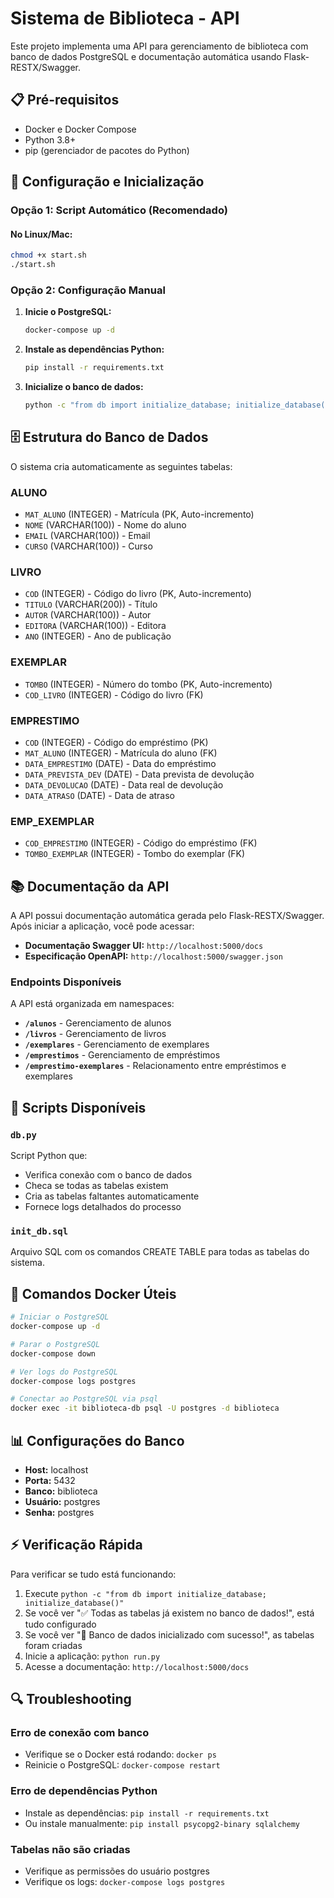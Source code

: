 # Sistema de Biblioteca - API

Este projeto implementa uma API para gerenciamento de biblioteca com banco de dados PostgreSQL e documentação automática usando Flask-RESTX/Swagger.

## 📋 Pré-requisitos

- Docker e Docker Compose
- Python 3.8+
- pip (gerenciador de pacotes do Python)

## 🚀 Configuração e Inicialização

### Opção 1: Script Automático (Recomendado)

#### No Linux/Mac:

```bash
chmod +x start.sh
./start.sh
```

### Opção 2: Configuração Manual

1. **Inicie o PostgreSQL:**

   ```bash
   docker-compose up -d
   ```

2. **Instale as dependências Python:**

   ```bash
   pip install -r requirements.txt
   ```

3. **Inicialize o banco de dados:**
   ```bash
   python -c "from db import initialize_database; initialize_database()"
   ```

## 🗄️ Estrutura do Banco de Dados

O sistema cria automaticamente as seguintes tabelas:

### ALUNO

- `MAT_ALUNO` (INTEGER) - Matrícula (PK, Auto-incremento)
- `NOME` (VARCHAR(100)) - Nome do aluno
- `EMAIL` (VARCHAR(100)) - Email
- `CURSO` (VARCHAR(100)) - Curso

### LIVRO

- `COD` (INTEGER) - Código do livro (PK, Auto-incremento)
- `TITULO` (VARCHAR(200)) - Título
- `AUTOR` (VARCHAR(100)) - Autor
- `EDITORA` (VARCHAR(100)) - Editora
- `ANO` (INTEGER) - Ano de publicação

### EXEMPLAR

- `TOMBO` (INTEGER) - Número do tombo (PK, Auto-incremento)
- `COD_LIVRO` (INTEGER) - Código do livro (FK)

### EMPRESTIMO

- `COD` (INTEGER) - Código do empréstimo (PK)
- `MAT_ALUNO` (INTEGER) - Matrícula do aluno (FK)
- `DATA_EMPRESTIMO` (DATE) - Data do empréstimo
- `DATA_PREVISTA_DEV` (DATE) - Data prevista de devolução
- `DATA_DEVOLUCAO` (DATE) - Data real de devolução
- `DATA_ATRASO` (DATE) - Data de atraso

### EMP_EXEMPLAR

- `COD_EMPRESTIMO` (INTEGER) - Código do empréstimo (FK)
- `TOMBO_EXEMPLAR` (INTEGER) - Tombo do exemplar (FK)

## 📚 Documentação da API

A API possui documentação automática gerada pelo Flask-RESTX/Swagger. Após iniciar a aplicação, você pode acessar:

- **Documentação Swagger UI:** `http://localhost:5000/docs`
- **Especificação OpenAPI:** `http://localhost:5000/swagger.json`

### Endpoints Disponíveis

A API está organizada em namespaces:

- **`/alunos`** - Gerenciamento de alunos
- **`/livros`** - Gerenciamento de livros
- **`/exemplares`** - Gerenciamento de exemplares
- **`/emprestimos`** - Gerenciamento de empréstimos
- **`/emprestimo-exemplares`** - Relacionamento entre empréstimos e exemplares

## 🔧 Scripts Disponíveis

### `db.py`

Script Python que:

- Verifica conexão com o banco de dados
- Checa se todas as tabelas existem
- Cria as tabelas faltantes automaticamente
- Fornece logs detalhados do processo

### `init_db.sql`

Arquivo SQL com os comandos CREATE TABLE para todas as tabelas do sistema.

## 🐳 Comandos Docker Úteis

```bash
# Iniciar o PostgreSQL
docker-compose up -d

# Parar o PostgreSQL
docker-compose down

# Ver logs do PostgreSQL
docker-compose logs postgres

# Conectar ao PostgreSQL via psql
docker exec -it biblioteca-db psql -U postgres -d biblioteca
```

## 📊 Configurações do Banco

- **Host:** localhost
- **Porta:** 5432
- **Banco:** biblioteca
- **Usuário:** postgres
- **Senha:** postgres

## ⚡ Verificação Rápida

Para verificar se tudo está funcionando:

1. Execute `python -c "from db import initialize_database; initialize_database()"`
2. Se você ver "✅ Todas as tabelas já existem no banco de dados!", está tudo configurado
3. Se você ver "🎉 Banco de dados inicializado com sucesso!", as tabelas foram criadas
4. Inicie a aplicação: `python run.py`
5. Acesse a documentação: `http://localhost:5000/docs`

## 🔍 Troubleshooting

### Erro de conexão com banco

- Verifique se o Docker está rodando: `docker ps`
- Reinicie o PostgreSQL: `docker-compose restart`

### Erro de dependências Python

- Instale as dependências: `pip install -r requirements.txt`
- Ou instale manualmente: `pip install psycopg2-binary sqlalchemy`

### Tabelas não são criadas

- Verifique as permissões do usuário postgres
- Verifique os logs: `docker-compose logs postgres`
